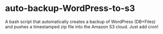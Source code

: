 auto-backup-WordPress-to-s3
===========================

A bash script that automatically creates a backup of WordPress (DB+Files) and pushes a timestamped zip file into the Amazon S3 cloud. Just add cron!
